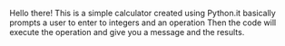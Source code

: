 Hello there!
This is a simple calculator created using Python.it basically prompts a user to enter to integers and an operation 
Then the code will execute the operation and give you a message and the results.
